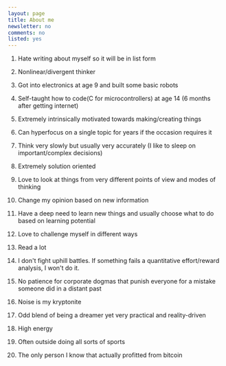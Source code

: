 ```yaml
---
layout: page
title: About me
newsletter: no
comments: no
listed: yes
---
```

1) Hate writing about myself so it will be in list form

2) Nonlinear/divergent thinker 

3) Got into electronics at age 9 and built some basic robots

4) Self-taught how to code(C for microcontrollers) at age 14 (6 months after getting internet) 

5) Extremely intrinsically motivated towards making/creating things

6) Can hyperfocus on a single topic for years if the occasion requires it

7) Think very slowly but usually very accurately (I like to sleep on important/complex decisions)

8) Extremely solution oriented 

9) Love to look at things from very different points of view and modes of thinking

10) Change my opinion based on new information

11) Have a deep need to learn new things and usually choose what to do based on learning potential

12) Love to challenge myself in different ways

13) Read a lot 

14) I don't fight uphill battles. If something fails a quantitative effort/reward analysis, I won't do it.

15) No patience for corporate dogmas that punish everyone for a mistake someone did in a distant past 

16) Noise is my kryptonite 

17) Odd blend of being a dreamer yet very practical and reality-driven 

18) High energy

19) Often outside doing all sorts of sports

20) The only person I know that actually profitted from bitcoin
